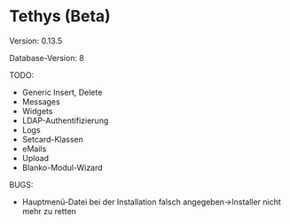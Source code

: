 Tethys (Beta)
=============

Version: 0.13.5

Database-Version: 8

TODO:
* Generic Insert, Delete
* Messages
* Widgets
* LDAP-Authentifizierung
* Logs
* Setcard-Klassen
* eMails
* Upload
* Blanko-Modul-Wizard

BUGS:
* Hauptmenü-Datei bei der Installation falsch angegeben->Installer nicht mehr zu retten
